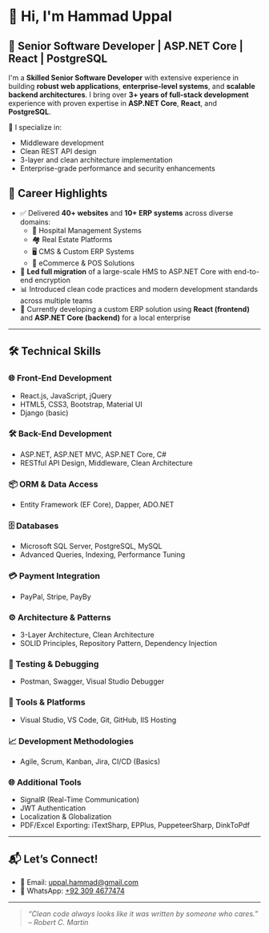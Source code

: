 # 👋 Hi, I'm Hammad Uppal

## 💼 Senior Software Developer | ASP.NET Core | React | PostgreSQL

I'm a **Skilled Senior Software Developer** with extensive experience in building **robust web applications**, **enterprise-level systems**, and **scalable backend architectures**. I bring over **3+ years of full-stack development** experience with proven expertise in **ASP.NET Core**, **React**, and **PostgreSQL**.

🔧 I specialize in:
- Middleware development
- Clean REST API design
- 3-layer and clean architecture implementation
- Enterprise-grade performance and security enhancements

## 🚀 Career Highlights
- ✅ Delivered **40+ websites** and **10+ ERP systems** across diverse domains:
  - 🏥 Hospital Management Systems
  - 🏘️ Real Estate Platforms
  - 🖥️ CMS & Custom ERP Systems
  - 🛒 eCommerce & POS Solutions
- 🚚 **Led full migration** of a large-scale HMS to ASP.NET Core with end-to-end encryption
- 📊 Introduced clean code practices and modern development standards across multiple teams
- 🔄 Currently developing a custom ERP solution using **React (frontend)** and **ASP.NET Core (backend)** for a local enterprise

---

## 🛠️ Technical Skills

### 🌐 Front-End Development
- React.js, JavaScript, jQuery
- HTML5, CSS3, Bootstrap, Material UI
- Django (basic)

### 🛠️ Back-End Development
- ASP.NET, ASP.NET MVC, ASP.NET Core, C#
- RESTful API Design, Middleware, Clean Architecture

### 📦 ORM & Data Access
- Entity Framework (EF Core), Dapper, ADO.NET

### 🗄️ Databases
- Microsoft SQL Server, PostgreSQL, MySQL
- Advanced Queries, Indexing, Performance Tuning

### 💳 Payment Integration
- PayPal, Stripe, PayBy

### ⚙️ Architecture & Patterns
- 3-Layer Architecture, Clean Architecture
- SOLID Principles, Repository Pattern, Dependency Injection

### 🧪 Testing & Debugging
- Postman, Swagger, Visual Studio Debugger

### 🧩 Tools & Platforms
- Visual Studio, VS Code, Git, GitHub, IIS Hosting

### 📈 Development Methodologies
- Agile, Scrum, Kanban, Jira, CI/CD (Basics)

### 🌐 Additional Tools
- SignalR (Real-Time Communication)
- JWT Authentication
- Localization & Globalization
- PDF/Excel Exporting: iTextSharp, EPPlus, PuppeteerSharp, DinkToPdf

---

## 📬 Let’s Connect!
- 📧 Email: [uppal.hammad@gmail.com](mailto:uppal.hammad@gmail.com)
- 📱 WhatsApp: [+92 309 4677474](https://wa.me/923094677474)

---

> *“Clean code always looks like it was written by someone who cares.” – Robert C. Martin*

<!---
hammaduppal/hammaduppal is a ✨ special ✨ repository because its `README.md` (this file) appears on your GitHub profile.
You can click the Preview link to take a look at your changes.
--->
